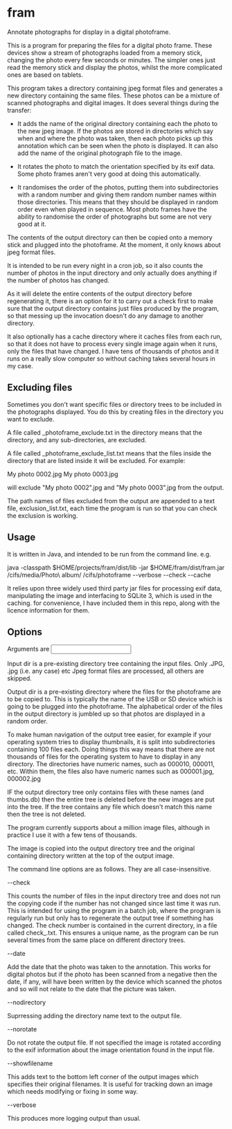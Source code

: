 # fram

Annotate photographs for display in a digital photoframe.

This is a program for preparing the files for a digital photo frame. These
devices show a stream of photographs loaded from a memory stick, changing the
photo every few seconds or minutes. The simpler ones just read the memory
stick and display the photos, whilst the more complicated ones are based
on tablets.

This program takes a directory containing jpeg format files and generates a
new directory containing the same files. These photos can be a mixture of
scanned photographs and digital images.  It does several things during the
transfer:

- It adds the name of the original directory containing each the photo
to the new jpeg image.  If the photos are stored in directories which
say when and where the photo was taken, then each photo picks up this
annotation which can be seen when the photo is displayed. It can also
add the name of the original photograph file to the image.

- It rotates the photo to match the orientation specified by its exif data.
Some photo frames aren't very good at doing this automatically.

- It randomises the order of the photos, putting them into
subdirectories with a random number and giving them random number
names within those directories.  This means that they should be
displayed in random order even when played in sequence. Most photo
frames have the ability to randomise the order of photographs but some
are not very good at it.

The contents of the output directory can then be copied onto a memory
stick and plugged into the photoframe.  At the moment, it only knows about
jpeg format files.

It is intended to be run every night in a cron job, so it also counts the
number of photos in the input directory and only actually does anything if
the number of photos has changed.

As it will delete the entire contents of the output directory before
regenerating it, there is an option for it to carry out a check first to
make sure that the output directory contains just files produced by the
program, so that messing up the invocation doesn't do any damage to another
directory.

It also optionally has a cache directory where it caches files from
each run, so that it does not have to process every single image again
when it runs, only the files that have changed. I have tens of
thousands of photos and it runs on a really slow computer so without
caching takes several hours in my case.

## Excluding files

Sometimes you don't want specific files or directory trees to be included
in the photographs displayed.  You do this by creating files in the directory
you want to exclude.

A file called _photoframe_exclude.txt in the directory means that the
directory, and any sub-directories, are excluded.

A file called _photoframe_exclude_list.txt means that the files inside
the directory that are listed inside it will be excluded. For example:

My photo 0002.jpg
My photo 0003.jpg

will exclude "My photo 0002".jpg and "My photo 0003".jpg from the output.

The path names of files excluded from the output are appended to a text
file, exclusion_list.txt, each time the program is run so that you can
check the exclusion is working.

## Usage

It is written in Java, and intended to be run from the command line. e.g.

java -classpath $HOME/projects/fram/dist/lib -jar $HOME/fram/dist/fram.jar /cifs/media/Photo\ album/ /cifs/photoframe --verbose --check --cache

It relies upon three widely used third party jar files for processing
exif data, manipulating the image and interfacing to SQLite 3, which
is used in the caching.  for convenience, I have included them in this
repo, along with the licence information for them.

## Options

Arguments are <input dir> <output dir>

Input dir is a pre-existing directory tree containing the input
files. Only .JPG, .jpg (i.e. any case) etc Jpeg format files are
processed, all others are skipped.

Output dir is a pre-existing directory where the files for the
photoframe are to be copied to.  This is typically the name of the USB
or SD device which is going to be plugged into the photoframe.  The
alphabetical order of the files in the output directory is jumbled up
so that photos are displayed in a random order.

To make human navigation of the output tree easier, for example if
your operating system tries to display thumbnails, it is split into
subdirectories containing 100 files each.  Doing things this way means
that there are not thousands of files for the operating system to have
to display in any directory.  The directories have numeric names, such
as 000010, 000011, etc.  Within them, the files also have numeric
names such as 000001.jpg, 000002.jpg

IF the output directory tree only contains files with these names (and
thumbs.db) then the entire tree is deleted before the new images are
put into the tree.  If the tree contains any file which doesn't match
this name then the tree is not deleted.

The program currently supports about a million image files, although
in practice I use it with a few tens of thousands.

The image is copied into the output directory tree and the original
containing directory written at the top of the output image.

The command line options are as follows. They are all case-insensitive.

--check

This counts the number of files in the input directory tree and does
not run the copying code if the number has not changed since last time
it was run.  This is intended for using the program in a batch job,
where the program is regularly run but only has to regenerate the
output tree if something has changed.  The check number is contained
in the current directory, in a file called check_<long random number>.txt.
This ensures a unique name, as the program can be run several times from
the same place on different directory trees.

--date

Add the date that the photo was taken to the annotation.  This works
for digital photos but if the photo has been scanned from a negative
then the date, if any, will have been written by the device which
scanned the photos and so will not relate to the date that the picture
was taken.

--nodirectory

Suprressing adding the directory name text to the output file.

--norotate

Do not rotate the output file. If not specified the image is rotated
according to the exif information about the image orientation found
in the input file.

--showfilename

This adds text to the bottom left corner of the output images which
specifies their original filenames.  It is useful for tracking down an
image which needs modifying or fixing in some way.

--verbose

This produces more logging output than usual.


